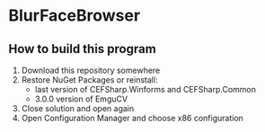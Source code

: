 # BlurFaceBrowser

## How to build this program

1. Download this repository somewhere
2. Restore NuGet Packages or reinstall:
    - last version of CEFSharp.Winforms and CEFSharp.Common    
    - 3.0.0 version of EmguCV
3. Close solution and open again
4. Open Configuration Manager and choose x86 configuration
